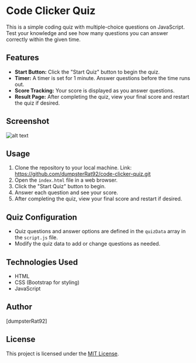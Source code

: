 #  Code Clicker Quiz

This is a simple coding quiz with multiple-choice questions on JavaScript. Test your knowledge and see how many questions you can answer correctly within the given time.

## Features

- **Start Button:** Click the "Start Quiz" button to begin the quiz.
- **Timer:** A timer is set for 1 minute. Answer questions before the time runs out.
- **Score Tracking:** Your score is displayed as you answer questions.
- **Result Page:** After completing the quiz, view your final score and restart the quiz if desired.

## Screenshot 

![alt text](https://github.com/dumpsterRat92/code-clicker-quiz/main/assets/screencapture-file-C-Users-ryour-code-index-html-2024-01-24-22_51_14.png?raw=true)

## Usage

1. Clone the repository to your local machine. Link: https://github.com/dumpsterRat92/code-clicker-quiz.git
2. Open the `index.html` file in a web browser.
3. Click the "Start Quiz" button to begin.
4. Answer each question and see your score.
5. After completing the quiz, view your final score and restart if desired.

## Quiz Configuration

- Quiz questions and answer options are defined in the `quizData` array in the `script.js` file.
- Modify the quiz data to add or change questions as needed.

## Technologies Used

- HTML
- CSS (Bootstrap for styling)
- JavaScript

## Author

[dumpsterRat92]

## License

This project is licensed under the [MIT License](LICENSE).
